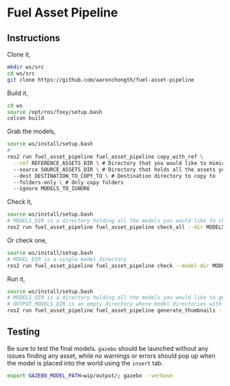 # Fuel Asset Pipeline

## Instructions

Clone it,

```bash
mkdir ws/src
cd ws/src
git clone https://github.com/aaronchongth/fuel-asset-pipeline
```

Build it,

```bash
cd ws
source /opt/ros/foxy/setup.bash
colcon build
```

Grab the models,

```bash
source ws/install/setup.bash
# 
ros2 run fuel_asset_pipeline fuel_asset_pipeline copy_with_ref \
  --ref REFERENCE_ASSETS_DIR \ # Directory that you would like to mimic
  --source SOURCE_ASSETS_DIR \ # Directory that holds all the assets you would like to copy from and more
  --dest DESTINATION_TO_COPY_TO \ # Destination directory to copy to
  --folders-only \ # Only copy folders
  --ignore MODELS_TO_IGNORE
```

Check it,

```bash
source ws/install/setup.bash
# MODELS_DIR is a directory holding all the models you would like to check
ros2 run fuel_asset_pipeline fuel_asset_pipeline check_all --dir MODELS_DIR
```

Or check one,

```bash
source ws/install/setup.bash
# MODEL_DIR is a single model directory
ros2 run fuel_asset_pipeline fuel_asset_pipeline check --model-dir MODEL_DIR
```

Run it,

```bash
source ws/install/setup.bash
# MODELS_DIR is a directory holding all the models you would like to generate thumbnails for
# OUTPUT_MODELS_DIR is an empty directory where model directories with thumbnails will reside
ros2 run fuel_asset_pipeline fuel_asset_pipeline generate_thumbnails --dir MODELS_DIR --output-dir OUTPUT_MODELS_DIR
```

## Testing

Be sure to test the final models. `gazebo` should be launched without any issues finding any asset, while no warnings or errors should pop up when the model is placed into the world using the `insert` tab.

```bash
export GAZEBO_MODEL_PATH=wip/output/; gazebo --verbose
```
